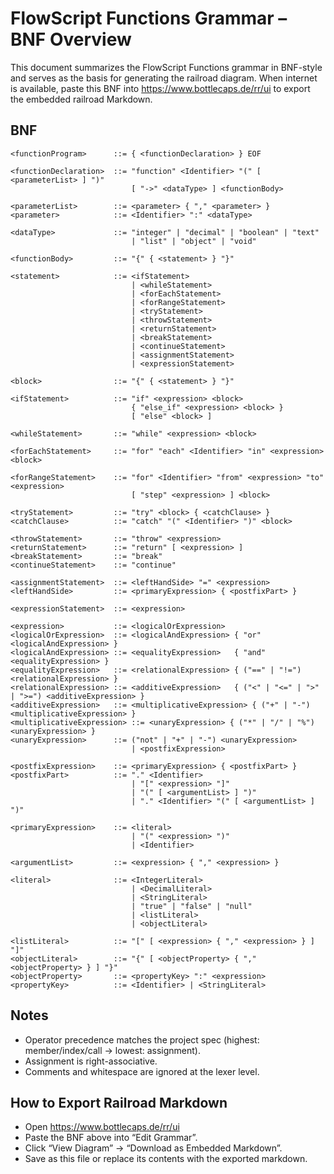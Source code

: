 # FlowScript Functions Grammar – BNF Overview

This document summarizes the FlowScript Functions grammar in BNF-style and serves as the basis for generating the railroad diagram. When internet is available, paste this BNF into https://www.bottlecaps.de/rr/ui to export the embedded railroad Markdown.

## BNF

```
<functionProgram>      ::= { <functionDeclaration> } EOF

<functionDeclaration>  ::= "function" <Identifier> "(" [ <parameterList> ] ")"
                           [ "->" <dataType> ] <functionBody>

<parameterList>        ::= <parameter> { "," <parameter> }
<parameter>            ::= <Identifier> ":" <dataType>

<dataType>             ::= "integer" | "decimal" | "boolean" | "text"
                           | "list" | "object" | "void"

<functionBody>         ::= "{" { <statement> } "}"

<statement>            ::= <ifStatement>
                           | <whileStatement>
                           | <forEachStatement>
                           | <forRangeStatement>
                           | <tryStatement>
                           | <throwStatement>
                           | <returnStatement>
                           | <breakStatement>
                           | <continueStatement>
                           | <assignmentStatement>
                           | <expressionStatement>

<block>                ::= "{" { <statement> } "}"

<ifStatement>          ::= "if" <expression> <block>
                           { "else_if" <expression> <block> }
                           [ "else" <block> ]

<whileStatement>       ::= "while" <expression> <block>

<forEachStatement>     ::= "for" "each" <Identifier> "in" <expression> <block>

<forRangeStatement>    ::= "for" <Identifier> "from" <expression> "to" <expression>
                           [ "step" <expression> ] <block>

<tryStatement>         ::= "try" <block> { <catchClause> }
<catchClause>          ::= "catch" "(" <Identifier> ")" <block>

<throwStatement>       ::= "throw" <expression>
<returnStatement>      ::= "return" [ <expression> ]
<breakStatement>       ::= "break"
<continueStatement>    ::= "continue"

<assignmentStatement>  ::= <leftHandSide> "=" <expression>
<leftHandSide>         ::= <primaryExpression> { <postfixPart> }

<expressionStatement>  ::= <expression>

<expression>           ::= <logicalOrExpression>
<logicalOrExpression>  ::= <logicalAndExpression> { "or" <logicalAndExpression> }
<logicalAndExpression> ::= <equalityExpression>   { "and" <equalityExpression> }
<equalityExpression>   ::= <relationalExpression> { ("==" | "!=") <relationalExpression> }
<relationalExpression> ::= <additiveExpression>   { ("<" | "<=" | ">" | ">=") <additiveExpression> }
<additiveExpression>   ::= <multiplicativeExpression> { ("+" | "-") <multiplicativeExpression> }
<multiplicativeExpression> ::= <unaryExpression> { ("*" | "/" | "%") <unaryExpression> }
<unaryExpression>      ::= ("not" | "+" | "-") <unaryExpression>
                           | <postfixExpression>

<postfixExpression>    ::= <primaryExpression> { <postfixPart> }
<postfixPart>          ::= "." <Identifier>
                           | "[" <expression> "]"
                           | "(" [ <argumentList> ] ")"
                           | "." <Identifier> "(" [ <argumentList> ] ")"

<primaryExpression>    ::= <literal>
                           | "(" <expression> ")"
                           | <Identifier>

<argumentList>         ::= <expression> { "," <expression> }

<literal>              ::= <IntegerLiteral>
                           | <DecimalLiteral>
                           | <StringLiteral>
                           | "true" | "false" | "null"
                           | <listLiteral>
                           | <objectLiteral>

<listLiteral>          ::= "[" [ <expression> { "," <expression> } ] "]"
<objectLiteral>        ::= "{" [ <objectProperty> { "," <objectProperty> } ] "}"
<objectProperty>       ::= <propertyKey> ":" <expression>
<propertyKey>          ::= <Identifier> | <StringLiteral>
```

## Notes
- Operator precedence matches the project spec (highest: member/index/call → lowest: assignment).
- Assignment is right-associative.
- Comments and whitespace are ignored at the lexer level.

## How to Export Railroad Markdown
- Open https://www.bottlecaps.de/rr/ui
- Paste the BNF above into “Edit Grammar”.
- Click “View Diagram” → “Download as Embedded Markdown”.
- Save as this file or replace its contents with the exported markdown.


